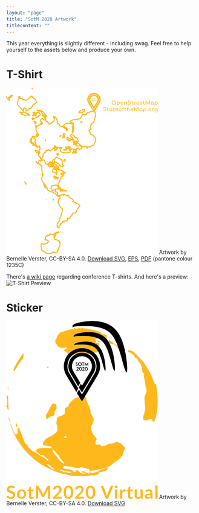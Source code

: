 ```yaml
---
layout: "page"
title: "SotM 2020 Artwork"
titlecontent: ""
---
```



This year everything is slightly different - including swag. Feel free to help
yourself to the assets below and produce your own. 

# T-Shirt 

![T-Shirt](/img/sotm2020-tshirt.png) Artwork by Bernelle Verster, CC-BY-SA 4.0.
[Download SVG](/img/sotm2020-tshirt.svg), [EPS](/img/sotm2020-tshirt.eps),
[PDF](/img/sotm2020-tshirt.pdf) (pantone colour 1235C)

There's [a wiki
page](https://wiki.openstreetmap.org/wiki/State_of_the_Map_2020/Tshirt_shop_organization)
regarding conference T-shirts. And here's a preview: ![T-Shirt
Preview](/img/sotm2020-tshirt-preview.jpeg)

# Sticker


![T-Shirt](/img/sotm2020-sticker.png) Artwork by Bernelle Verster, CC-BY-SA 4.0.
[Download SVG](/img/sotm2020-sticker.svg)
